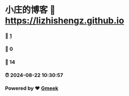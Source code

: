 # 小庄的博客 :link: https://lizhishengz.github.io 
### :page_facing_up: [1](https://lizhishengz.github.io/tag.html) 
### :speech_balloon: 0 
### :hibiscus: 14 
### :alarm_clock: 2024-08-22 10:30:57 
### Powered by :heart: [Gmeek](https://github.com/Meekdai/Gmeek)

